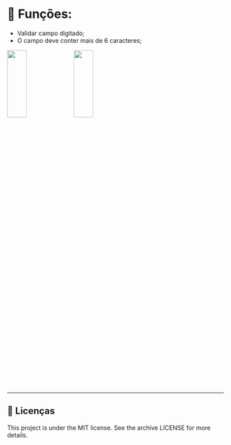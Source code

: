 # 🧐 Funções:

- Validar campo digitado;
- O campo deve conter mais de 6 caracteres; 

<img src="./validacao/github/theme.png" 
height="20%" width="30%"> 
<img src="../github/theme2.png"
height="20%" width="30%">
<hr>

## 📝 Licenças
This project is under the MIT license. See the archive LICENSE for more details.
